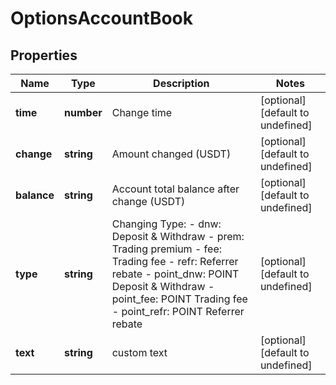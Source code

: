 # OptionsAccountBook

## Properties

Name | Type | Description | Notes
------------ | ------------- | ------------- | -------------
**time** | **number** | Change time | [optional] [default to undefined]
**change** | **string** | Amount changed (USDT) | [optional] [default to undefined]
**balance** | **string** | Account total balance after change (USDT) | [optional] [default to undefined]
**type** | **string** | Changing Type: - dnw: Deposit &amp; Withdraw - prem: Trading premium - fee: Trading fee - refr: Referrer rebate - point_dnw: POINT Deposit &amp; Withdraw - point_fee: POINT Trading fee - point_refr: POINT Referrer rebate | [optional] [default to undefined]
**text** | **string** | custom text | [optional] [default to undefined]

